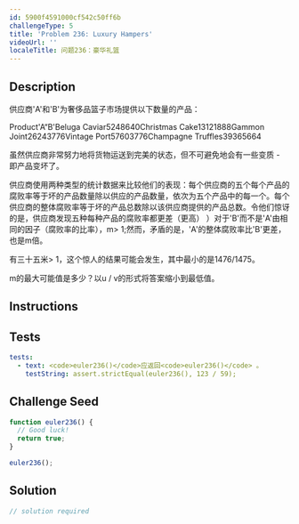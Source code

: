 ```yaml
---
id: 5900f4591000cf542c50ff6b
challengeType: 5
title: 'Problem 236: Luxury Hampers'
videoUrl: ''
localeTitle: 问题236：豪华礼篮
---
```


## Description
<section id="description">供应商&#39;A&#39;和&#39;B&#39;为奢侈品篮子市场提供以下数量的产品： <p> Product&#39;A“B&#39;Beluga Caviar5248640Christmas Cake13121888Gammon Joint26243776Vintage Port57603776Champagne Truffles39365664 </p><p>虽然供应商非常努力地将货物运送到完美的状态，但不可避免地会有一些变质 - 即产品变坏了。 </p><p>供应商使用两种类型的统计数据来比较他们的表现：每个供应商的五个每个产品的腐败率等于坏的产品数量除以供应的产品数量，依次为五个产品中的每一个。每个供应商的整体腐败率等于坏的产品总数除以该供应商提供的产品总数。令他们惊讶的是，供应商发现五种每种产品的腐败率都更差（更高） ）对于&#39;B&#39;而不是&#39;A&#39;由相同的因子（腐败率的比率），m&gt; 1;然而，矛盾的是，&#39;A&#39;的整体腐败率比&#39;B&#39;更差，也是m倍。 </p><p>有三十五米&gt; 1，这个惊人的结果可能会发生，其中最小的是1476/1475。 </p><p> m的最大可能值是多少？以u / v的形式将答案缩小到最低值。 </p></section>

## Instructions
<section id="instructions">
</section>

## Tests
<section id='tests'>

```yml
tests:
  - text: <code>euler236()</code>应返回<code>euler236()</code> 。
    testString: assert.strictEqual(euler236(), 123 / 59);

```

</section>

## Challenge Seed
<section id='challengeSeed'>

<div id='js-seed'>

```js
function euler236() {
  // Good luck!
  return true;
}

euler236();

```

</div>



</section>

## Solution
<section id='solution'>

```js
// solution required
```
</section>
